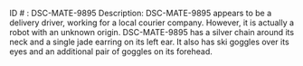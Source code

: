 ID # : DSC-MATE-9895
Description: DSC-MATE-9895 appears to be a delivery driver, working for a local courier company. However, it is actually a robot with an unknown origin. DSC-MATE-9895 has a silver chain around its neck and a single jade earring on its left ear. It also has ski goggles over its eyes and an additional pair of goggles on its forehead.